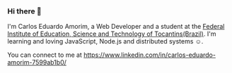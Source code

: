 
<!---

- 👋 Hi, I’m @carloseduardoamorim
- 👀 I’m interested in ...
- 🌱 I’m currently learning ...
- 💞️ I’m looking to collaborate on ...
- 📫 How to reach me ...

carloseduardoamorim/carloseduardoamorim is a ✨ special ✨ repository because its `README.md` (this file) appears on your GitHub profile.
You can click the Preview link to take a look at your changes.
--->


### Hi there 👋 
I'm Carlos Eduardo Amorim, a Web Developer and a student at the [Federal Institute of Education, Science and Technology of Tocantins(Brazil)](http://ifto.edu.br). I'm learning and loving JavaScript, Node.js and distributed systems ☺️.

You can connect to me at https://www.linkedin.com/in/carlos-eduardo-amorim-7599ab1b0/
